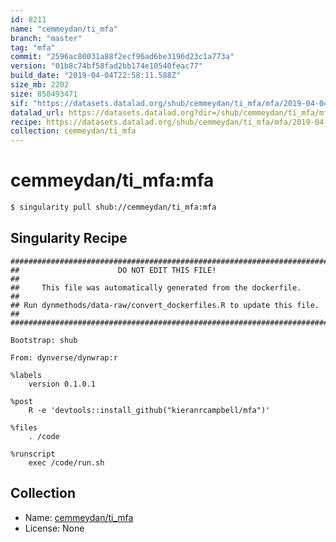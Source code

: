 ```yaml
---
id: 8211
name: "cemmeydan/ti_mfa"
branch: "master"
tag: "mfa"
commit: "2596ac80031a88f2ecf96ad6be3196d23c1a773a"
version: "01b8c74bf58fad2bb174e10540feac77"
build_date: "2019-04-04T22:58:11.588Z"
size_mb: 2202
size: 850493471
sif: "https://datasets.datalad.org/shub/cemmeydan/ti_mfa/mfa/2019-04-04-2596ac80-01b8c74b/01b8c74bf58fad2bb174e10540feac77.simg"
datalad_url: https://datasets.datalad.org?dir=/shub/cemmeydan/ti_mfa/mfa/2019-04-04-2596ac80-01b8c74b/
recipe: https://datasets.datalad.org/shub/cemmeydan/ti_mfa/mfa/2019-04-04-2596ac80-01b8c74b/Singularity
collection: cemmeydan/ti_mfa
---
```


# cemmeydan/ti_mfa:mfa

```bash
$ singularity pull shub://cemmeydan/ti_mfa:mfa
```

## Singularity Recipe

```singularity
########################################################################
##                      DO NOT EDIT THIS FILE!                        ##
##     This file was automatically generated from the dockerfile.     ##
## Run dynmethods/data-raw/convert_dockerfiles.R to update this file. ##
########################################################################

Bootstrap: shub

From: dynverse/dynwrap:r

%labels
    version 0.1.0.1

%post
    R -e 'devtools::install_github("kieranrcampbell/mfa")'

%files
    . /code

%runscript
    exec /code/run.sh
```

## Collection

 - Name: [cemmeydan/ti_mfa](https://github.com/cemmeydan/ti_mfa)
 - License: None

